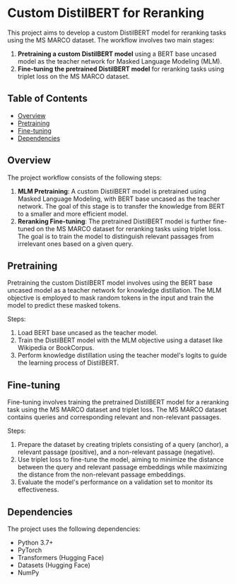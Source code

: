 # Custom DistilBERT for Reranking

This project aims to develop a custom DistilBERT model for reranking tasks using the MS MARCO dataset. The workflow involves two main stages:
1. **Pretraining a custom DistilBERT model** using a BERT base uncased model as the teacher network for Masked Language Modeling (MLM).
2. **Fine-tuning the pretrained DistilBERT model** for reranking tasks using triplet loss on the MS MARCO dataset.

## Table of Contents

- [Overview](#overview)
- [Pretraining](#pretraining)
- [Fine-tuning](#fine-tuning)
- [Dependencies](#dependencies)


## Overview

The project workflow consists of the following steps:

1. **MLM Pretraining**: A custom DistilBERT model is pretrained using Masked Language Modeling, with BERT base uncased as the teacher network. The goal of this stage is to transfer the knowledge from BERT to a smaller and more efficient model.
2. **Reranking Fine-tuning**: The pretrained DistilBERT model is further fine-tuned on the MS MARCO dataset for reranking tasks using triplet loss. The goal is to train the model to distinguish relevant passages from irrelevant ones based on a given query.

## Pretraining

Pretraining the custom DistilBERT model involves using the BERT base uncased model as a teacher network for knowledge distillation. The MLM objective is employed to mask random tokens in the input and train the model to predict these masked tokens.

Steps:
1. Load BERT base uncased as the teacher model.
2. Train the DistilBERT model with the MLM objective using a dataset like Wikipedia or BookCorpus.
3. Perform knowledge distillation using the teacher model's logits to guide the learning process of DistilBERT.

## Fine-tuning

Fine-tuning involves training the pretrained DistilBERT model for a reranking task using the MS MARCO dataset and triplet loss. The MS MARCO dataset contains queries and corresponding relevant and non-relevant passages.

Steps:
1. Prepare the dataset by creating triplets consisting of a query (anchor), a relevant passage (positive), and a non-relevant passage (negative).
2. Use triplet loss to fine-tune the model, aiming to minimize the distance between the query and relevant passage embeddings while maximizing the distance from the non-relevant passage embeddings.
3. Evaluate the model's performance on a validation set to monitor its effectiveness.

## Dependencies

The project uses the following dependencies:
- Python 3.7+
- PyTorch
- Transformers (Hugging Face)
- Datasets (Hugging Face)
- NumPy